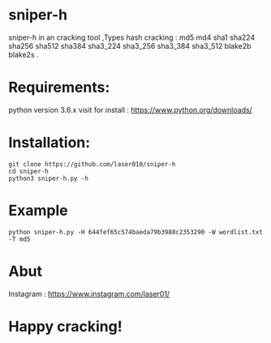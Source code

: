 # sniper-h

sniper-h in an cracking tool ,Types hash cracking :
md5
md4
sha1
sha224
sha256
sha512
sha384
sha3_224
sha3_256
sha3_384
sha3_512
blake2b
blake2s
.
# Requirements:

python version 3.6.x visit for install :
https://www.python.org/downloads/

# Installation: 

```
git clone https://github.com/laser010/sniper-h
cd sniper-h
python3 sniper-h.py -h
```

# Example

```
python sniper-h.py -H 644fef65c574baeda79b3988c2353290 -W wordlist.txt -T md5 
```

# Abut

Instagram : https://www.instagram.com/laser01/

# Happy cracking!
